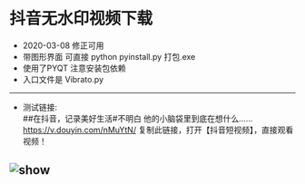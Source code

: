 # 抖音无水印视频下载
* 2020-03-08 修正可用
* 带图形界面 可直接 python pyinstall.py 打包.exe
* 使用了PYQT 注意安装包依赖
* 入口文件是 Vibrato.py
----
* 测试链接:  
##在抖音，记录美好生活#不明白 他的小脑袋里到底在想什么…… https://v.douyin.com/nMuYtN/ 复制此链接，打开【抖音短视频】，直接观看视频！
 
![show](https://github.com/WindrunnerMax/VID/blob/master/info/1.jpg)
----

